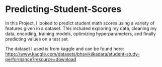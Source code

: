 # Predicting-Student-Scores
In this Project, I looked to predict student math scores using a variety of features given in a dataset. This included exploring my data, cleaning my data, encoding, training models, optimizing hyperparameters, and finally predicting values on a test set.

The dataset I used is from kaggle and can be found here: https://www.kaggle.com/datasets/bhavikjikadara/student-study-performance?resource=download
